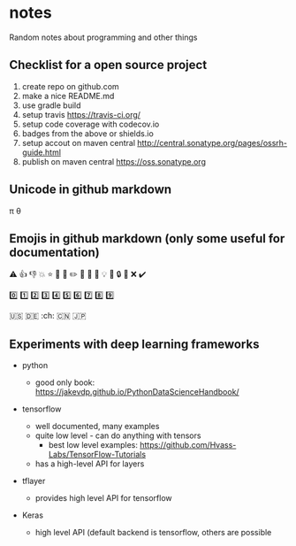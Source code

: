# notes
Random notes about programming and other things

## Checklist for a open source project

1. create repo on github.com
  1. make a nice README.md
2. use gradle build
3. setup travis https://travis-ci.org/
4. setup code coverage with codecov.io
5. badges from the above or shields.io
6. setup accout on maven central http://central.sonatype.org/pages/ossrh-guide.html 
7. publish on maven central https://oss.sonatype.org

## Unicode in github markdown

π
θ

## Emojis in github markdown (only some useful for documentation)

:warning:
:+1:
:-1:
:boom:
:star:
:gem:
:pencil:
:pencil2:
:page_facing_up:
:file_folder:
:hammer:
:bulb:
:bell:
:lock:
:key:
:x:
:heavy_check_mark:

:zero:
:one:
:two:
:three:
:four:
:five:
:six:
:seven:
:eight:
:nine:

:us:
:de:
:ch:
:cn:
:jp:


## Experiments with deep learning frameworks

- python
  - good only book: https://jakevdp.github.io/PythonDataScienceHandbook/

- tensorflow
  - well documented, many examples
  - quite low level - can do anything with tensors
    - best low level examples: https://github.com/Hvass-Labs/TensorFlow-Tutorials
  - has a high-level API for layers

- tflayer
  - provides high level API for tensorflow

- Keras
  - high level API (default backend is tensorflow, others are possible
